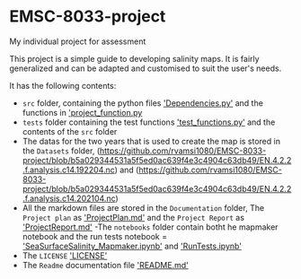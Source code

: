 # EMSC-8033-project
My individual project for assessment

This project is a simple guide to developing salinity maps. It is fairly generalized and can be adapted and customised to suit the user's needs.

It has the following contents:

- `src` folder, containing the python files ['Dependencies.py'](https://github.com/rvamsi1080/EMSC-8033-project/blob/b5a029344531a5f5ed0ac639f4e3c4904c63db49/src/Dependencies.py) and the functions in ['project_function.py](https://github.com/rvamsi1080/EMSC-8033-project/blob/b5a029344531a5f5ed0ac639f4e3c4904c63db49/src/project_function.py)
- `tests` folder containing the test functions ['test_functions.py'](https://github.com/rvamsi1080/EMSC-8033-project/blob/b5a029344531a5f5ed0ac639f4e3c4904c63db49/tests/test_functions.py) and the contents of the `src` folder
- The datas for the two years that is used to create the map is stored in the `Datasets` folder, (https://github.com/rvamsi1080/EMSC-8033-project/blob/b5a029344531a5f5ed0ac639f4e3c4904c63db49/EN.4.2.2.f.analysis.c14.192204.nc) and (https://github.com/rvamsi1080/EMSC-8033-project/blob/b5a029344531a5f5ed0ac639f4e3c4904c63db49/EN.4.2.2.f.analysis.c14.202104.nc)
- All the markdown files are stored in the `Documentation` folder, The `Project plan` as ['ProjectPlan.md'](https://github.com/rvamsi1080/EMSC-8033-project/blob/b5a029344531a5f5ed0ac639f4e3c4904c63db49/ProjectPlan.md) and the `Project Report` as ['ProjectReport.md'](https://github.com/rvamsi1080/EMSC-8033-project/blob/b5a029344531a5f5ed0ac639f4e3c4904c63db49/ProjectReport.md)
-The `notebooks` folder contain botht he mapmaker notebook and the run tests notebook = ['SeaSurfaceSalinity_Mapmaker.ipynb'](https://github.com/rvamsi1080/EMSC-8033-project/blob/b5a029344531a5f5ed0ac639f4e3c4904c63db49/SeaSurfaceSalinity_Mapmaker.ipynb) and ['RunTests.ipynb'](https://github.com/rvamsi1080/EMSC-8033-project/blob/b5a029344531a5f5ed0ac639f4e3c4904c63db49/RunTests.ipynb)
- The `LICENSE` ['LICENSE'](https://github.com/rvamsi1080/EMSC-8033-project/blob/b5a029344531a5f5ed0ac639f4e3c4904c63db49/LICENSE)
- The `Readme` documentation file ['README.md'](https://github.com/rvamsi1080/EMSC-8033-project/blob/b5a029344531a5f5ed0ac639f4e3c4904c63db49/README.md)